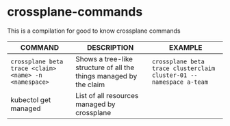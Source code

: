 # crossplane-commands

This is a compilation for good to know crossplane commands

| COMMAND | DESCRIPTION | EXAMPLE |
|----|----|----|
| `crossplane beta trace <claim> <name> -n <namespace>` | Shows a tree-like structure of all the things managed by the claim | `crossplane beta trace clusterclaim cluster-01 --namespace a-team` |
| kubectol get managed | List of all resources managed by crossplane | |